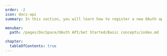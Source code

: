 ```yaml
---
order: -2
icon: docs-api
summary: In this section, you will learn how to register a new OAuth application on the DocSpace portal.

menubar:
  path: /pages/DocSpace/OAuth API/Get Started/Basic concepts/index.md

chapter:
  tableOfContents: true
---
```

